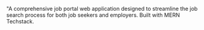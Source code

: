 
"A comprehensive job portal web application designed to streamline the job search process for both job seekers and employers. Built with MERN Techstack.
